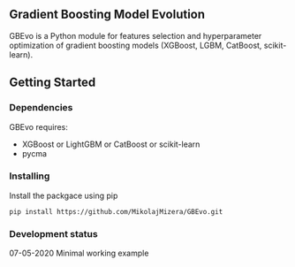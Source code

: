 ## Gradient Boosting Model Evolution
GBEvo is a Python module for features selection and hyperparameter optimization of gradient boosting models (XGBoost, LGBM, CatBoost, scikit-learn).
## Getting Started
### Dependencies
GBEvo requires:
- XGBoost or LightGBM or CatBoost or scikit-learn
- pycma
### Installing
Install the packgace using pip
```
pip install https://github.com/MikolajMizera/GBEvo.git
```
### Development status
07-05-2020 Minimal working example
